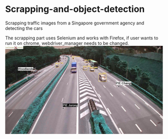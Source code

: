 # Scrapping-and-object-detection
Scrapping traffic images from a Singapore government agency and detecting the cars

The scrapping part uses Selenium and works with Firefox, if user wants to run it on chrome, webdriver_manager needs to be changed.
![alt text](https://github.com/Ghassen-Cherni/Scrapping-and-object-detection/blob/main/output_area_pictures/bke/image_bke_1.jpg?raw=true)
